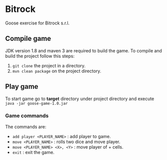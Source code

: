 # Bitrock
Goose exercise for Bitrock s.r.l.

## Compile game

JDK version 1.8 and maven 3 are required to build the game.
To compile and build the project follow this steps:

1. `git clone` the project in a directory.
2. `mvn clean package` on the project directory.

## Play game

To start game go to **target** directory under project directory and execute `java -jar goose-game-1.0.jar`

### Game commands

The commands are:

- `add player <PLAYER_NAME>` : add player to game.
- `move <PLAYER_NAME>` : rolls two dice and move player.
- `move <PLAYER_NAME> <X>, <Y>` : move player of <X> + <Y> cells.
- `exit` : exit the game.

